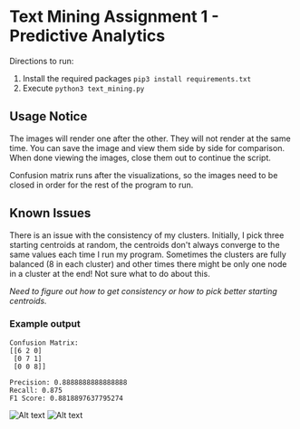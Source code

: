 # Text Mining Assignment 1 - Predictive Analytics

Directions to run:
1. Install the required packages
`pip3 install requirements.txt`
2. Execute 
`python3 text_mining.py`



## Usage Notice
The images will render one after the other. They will not render at the same time. You can save the image and view them side by side for comparison.
When done viewing the images, close them out to continue the script.


Confusion matrix runs after the visualizations, so the images  need to be closed in order for the rest of the program to run.


## Known Issues
There is an issue with the consistency of my clusters. Initially, I pick three starting centroids at random, the centroids don't always converge to the same values each time I run my program. Sometimes the clusters are fully balanced (8 in each cluster) and other times there might be only one node in a cluster at the end! Not sure what to do about this.

_Need to figure out how to get consistency or how to pick better starting centroids._


### Example output
```
Confusion Matrix:
[[6 2 0]
 [0 7 1]
 [0 0 8]]

Precision: 0.8888888888888888
Recall: 0.875
F1 Score: 0.8818897637795274
```


![Alt text](https://github.com/caralinebruz/pa_py_assign1/blob/main/actual_3.png?raw=true)
![Alt text](https://github.com/caralinebruz/pa_py_assign1/blob/main/predicted_3.png?raw=true)
